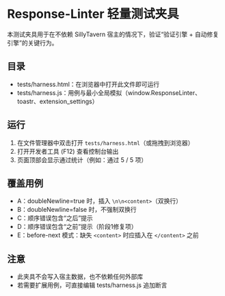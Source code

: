 # Response-Linter 轻量测试夹具

本测试夹具用于在不依赖 SillyTavern 宿主的情况下，验证“验证引擎 + 自动修复引擎”的关键行为。

## 目录
- tests/harness.html：在浏览器中打开此文件即可运行
- tests/harness.js：用例与最小全局模拟（window.ResponseLinter、toastr、extension_settings）

## 运行
1. 在文件管理器中双击打开 `tests/harness.html`（或拖拽到浏览器）
2. 打开开发者工具 (F12) 查看控制台输出
3. 页面顶部会显示通过统计（例如：通过 5 / 5 项）

## 覆盖用例
- A：doubleNewline=true 时，插入 `\n\n<content>`（双换行）
- B：doubleNewline=false 时，不强制双换行
- C：顺序错误包含“之后”提示
- D：顺序错误包含“之前”提示（阶段1修复项）
- E：before-next 模式：缺失 `<content>` 时应插入在 `</content>` 之前

## 注意
- 此夹具不会写入宿主数据，也不依赖任何外部库
- 若需要扩展用例，可直接编辑 tests/harness.js 追加断言

